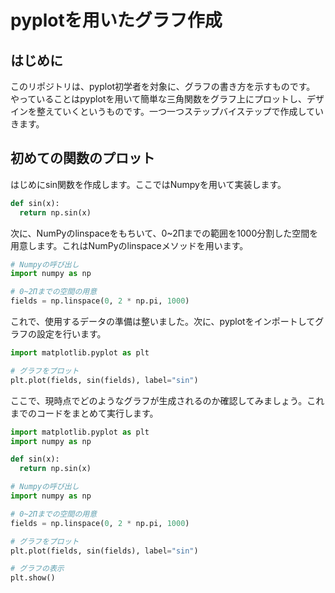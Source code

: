 # pyplotを用いたグラフ作成
## はじめに
このリポジトリは、pyplot初学者を対象に、グラフの書き方を示すものです。
やっていることはpyplotを用いて簡単な三角関数をグラフ上にプロットし、デザインを整えていくというものです。一つ一つステップバイステップで作成していきます。
## 初めての関数のプロット
はじめにsin関数を作成します。ここではNumpyを用いて実装します。
```python
def sin(x):
  return np.sin(x)
```
次に、NumPyのlinspaceをもちいて、0~2Πまでの範囲を1000分割した空間を用意します。これはNumPyのlinspaceメソッドを用います。
```python
# Numpyの呼び出し
import numpy as np

# 0~2Πまでの空間の用意
fields = np.linspace(0, 2 * np.pi, 1000)
```
これで、使用するデータの準備は整いました。次に、pyplotをインポートしてグラフの設定を行います。
```python
import matplotlib.pyplot as plt

# グラフをプロット
plt.plot(fields, sin(fields), label="sin")
```
ここで、現時点でどのようなグラフが生成されるのか確認してみましょう。これまでのコードをまとめて実行します。
```python
import matplotlib.pyplot as plt
import numpy as np

def sin(x):
  return np.sin(x)

# Numpyの呼び出し
import numpy as np

# 0~2Πまでの空間の用意
fields = np.linspace(0, 2 * np.pi, 1000)

# グラフをプロット
plt.plot(fields, sin(fields), label="sin")

# グラフの表示
plt.show()
```
